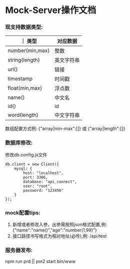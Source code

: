 # Mock-Server操作文档

### 现支持数据类型:
｜ 类型  |  对应数据 |
| --- | --- |
| number(min,max) | 整数 |
| string(length) | 英文字符串 |
| url() | 链接 |
| timestamp | 时间戳 |
| float(min,max) | 浮点数 |
| name() | 中文名 |
| id() | id |
| word(length) | 中文字符串 |

数组配置方式例: 
 {"array|min-max":[]} 或 {"array|length":[]}

### 数据库修改:
修改db.config.js文件

```
db.client = new Client({
    mysql: {
        host: "localhost",
        port: 3306,
        database: "api_connect",
        user: "root",
        password: "123456"
    }
});
```
### mock配置tips:
1. 新增或者修改入参，出参需按照json格式配置,例: {"name":"name()","age":"number(1,99)"}
2. 接口路径书写格式为相对地址(必传),例: /api/test

### 服务器发布:
 npm run prd || pm2 start bin/www